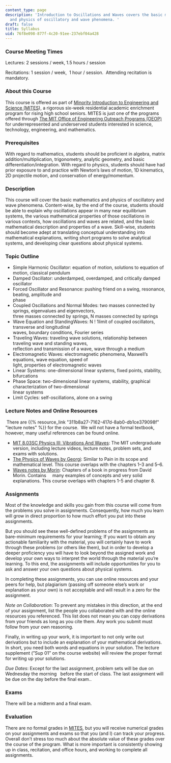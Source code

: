 ```yaml
---
content_type: page
description: 'Introduction to Oscillations and Waves covers the basic mathematics
  and physics of oscillatory and wave phenomena. '
draft: false
title: Syllabus
uid: 76f8e098-877f-4c20-91ee-237ebf04a428
---
```

### Course Meeting Times

Lectures: 2 sessions / week, 1.5 hours / session

Recitations: 1 session / week,  1 hour / session.  Attending recitation is mandatory.

### About this Course

This course is offered as part of [Minority Introduction to Engineering and Science (MITES](https://oeop.mit.edu/programs/mites/program-details)), a rigorous six-week residential academic enrichment program for rising high school seniors. MITES is just one of the programs offered through [The MIT Office of Engineering Outreach Programs (OEOP)](https://oeop.mit.edu/about-oeop) for underrepresented and underserved students interested in science, technology, engineering, and mathematics.

### Prerequisites

With regard to mathematics, students should be proficient in algebra, matrix addition/multiplication, trigonometry, analytic geometry, and basic differentiation/integration. With regard to physics, students should have had prior exposure to and practice with Newton’s laws of motion, 1D kinematics, 2D projectile motion, and conservation of energy/momentum.

### Description

This course will cover the basic mathematics and physics of oscillatory and wave phenomena. Content-wise, by the end of the course, students should be able to explain why oscillations appear in many near equilibrium systems, the various mathematical properties of those oscillations in various contexts, how oscillations and waves are related, and the basic mathematical description and properties of a wave. Skill-wise, students should become adept at translating conceptual understanding into mathematical explanations, writing short programs to solve analytical systems, and developing clear questions about physical systems.

### Topic Outline

- Simple Harmonic Oscillator: equation of motion, solutions to equation of motion, classical pendulum
- Damped Oscillator: underdamped, overdamped, and critically damped oscillator
- Forced Oscillator and Resonance: pushing friend on a swing, resonance, beating, amplitude and       
    phase
- Coupled Oscillations and Normal Modes: two masses connected by springs, eigenvalues and eigenvectors,       
    three masses connected by springs, N masses connected by springs
- Wave Equation and StandingWaves: N ! 1limit of coupled oscillators, transverse and longitudinal       
    waves, boundary conditions, Fourier series
- Traveling Waves: traveling wave solutions, relationship between traveling wave and standing waves,       
    reflection and transmission of a wave, wave through a medium
- Electromagnetic Waves: electromagnetic phenomena, Maxwell’s equations, wave equation, speed of       
    light, properties of electromagnetic waves
- Linear Systems: one-dimensional linear systems, fixed points, stability, bifurcations
- Phase Space: two-dimensional linear systems, stability, graphical characterization of two-dimensional       
    linear systems
- Limit Cycles: self-oscillations, alone on a swing

### Lecture Notes and Online Resources

 There are {{% resource_link "311b8a27-7162-417d-8ab0-db1ce379098f" "lecture notes" %}} for the course.  We will not have a formal textbook, however, many useful references can be found online.

- [MIT 8.03SC Physics III: Vibrations And Waves](https://ocw.mit.edu/courses/8-03sc-physics-iii-vibrations-and-waves-fall-2016/): The MIT undergraduate version, including lecture videos, lecture notes, problem sets, and exams with solutions.
- [The Physics of Waves by Georgi](https://sites.harvard.edu/hgeorgi/physics-of-wave-files/): Similar to Pain in its scope and mathematical level. This course overlaps with the chapters 1–3 and 5–6.
- [Waves notes by Morin](https://scholar.harvard.edu/david-morin/waves): Chapters of a book in progress from David Morin. Contains     many examples of concepts and very solid explanations. This course overlaps with chapters 1-5 and chapter 8.

### Assignments

Most of the knowledge and skills you gain from this course will come from the problems you solve in assignments. Consequently, how much you learn will grow in direct proportion to how much effort you put into these assignments.  

But you should see these well-defined problems of the assignments as bare-minimum requirements for your learning; If you want to obtain any actionable familiarity with the material, you will certainly have to work through these problems (or others like them), but in order to develop a deeper proficiency you will have to look beyond the assigned work and develop your own ways to interpret the world through the material you’re learning. To this end, the assignments will include opportunities for you to ask and answer your own questions about physical systems.

In completing these assignments, you can use online resources and your peers for help, but plagiarism (passing off someone else’s work or explanation as your own) is not acceptable and will result in a zero for the assignment.

*Note on Collaboration*: To prevent any mistakes in this direction, at the end of your assignment, list the people you collaborated with and the online resources you referenced. This list does not mean you can copy derivations from your friends as long as you cite them. Any work you submit must follow from your own reasoning.

Finally, in writing up your work, it is important to not only write out derivations but to include an explanation of your mathematical derivations. In short, you need both words and equations in your solution. The lecture supplement (”Sup 01” on the course website) will review the proper format for writing up your solutions.

*Due Dates*: Except for the last assignment, problem sets will be due on Wednesday the morning   before the start of class. The last assignment will be due on the day before the final exam..

### Exams

There will be a midterm and a final exam.

### Evaluation

There are no formal grades in [MITES](https://oeop.mit.edu/programs/mites/program-details), but you will receive numerical grades on your assignments and exams so that you (and I) can track your progress. Overall don’t stress too much about the absolute value of these grades over the course of the program. What is more important is consistently showing up in class, recitation, and office hours, and working to complete all assignments.